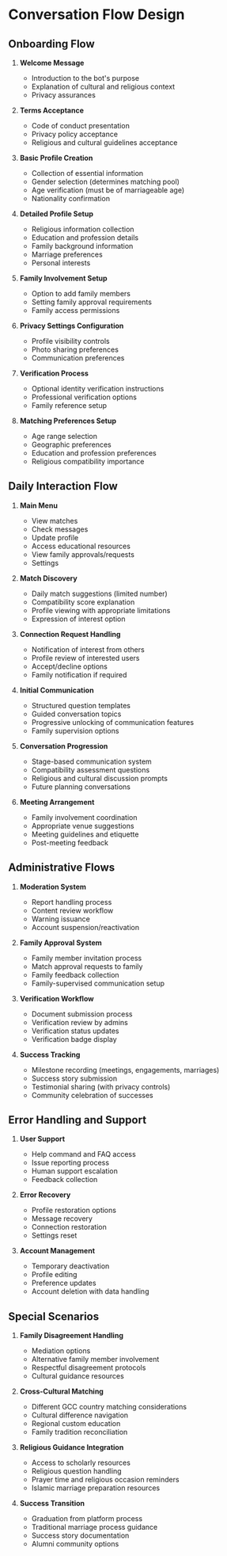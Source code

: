 # Conversation Flow Design

## Onboarding Flow

1. **Welcome Message**
   - Introduction to the bot's purpose
   - Explanation of cultural and religious context
   - Privacy assurances

2. **Terms Acceptance**
   - Code of conduct presentation
   - Privacy policy acceptance
   - Religious and cultural guidelines acceptance

3. **Basic Profile Creation**
   - Collection of essential information
   - Gender selection (determines matching pool)
   - Age verification (must be of marriageable age)
   - Nationality confirmation

4. **Detailed Profile Setup**
   - Religious information collection
   - Education and profession details
   - Family background information
   - Marriage preferences
   - Personal interests

5. **Family Involvement Setup**
   - Option to add family members
   - Setting family approval requirements
   - Family access permissions

6. **Privacy Settings Configuration**
   - Profile visibility controls
   - Photo sharing preferences
   - Communication preferences

7. **Verification Process**
   - Optional identity verification instructions
   - Professional verification options
   - Family reference setup

8. **Matching Preferences Setup**
   - Age range selection
   - Geographic preferences
   - Education and profession preferences
   - Religious compatibility importance

## Daily Interaction Flow

1. **Main Menu**
   - View matches
   - Check messages
   - Update profile
   - Access educational resources
   - View family approvals/requests
   - Settings

2. **Match Discovery**
   - Daily match suggestions (limited number)
   - Compatibility score explanation
   - Profile viewing with appropriate limitations
   - Expression of interest option

3. **Connection Request Handling**
   - Notification of interest from others
   - Profile review of interested users
   - Accept/decline options
   - Family notification if required

4. **Initial Communication**
   - Structured question templates
   - Guided conversation topics
   - Progressive unlocking of communication features
   - Family supervision options

5. **Conversation Progression**
   - Stage-based communication system
   - Compatibility assessment questions
   - Religious and cultural discussion prompts
   - Future planning conversations

6. **Meeting Arrangement**
   - Family involvement coordination
   - Appropriate venue suggestions
   - Meeting guidelines and etiquette
   - Post-meeting feedback

## Administrative Flows

1. **Moderation System**
   - Report handling process
   - Content review workflow
   - Warning issuance
   - Account suspension/reactivation

2. **Family Approval System**
   - Family member invitation process
   - Match approval requests to family
   - Family feedback collection
   - Family-supervised communication setup

3. **Verification Workflow**
   - Document submission process
   - Verification review by admins
   - Verification status updates
   - Verification badge display

4. **Success Tracking**
   - Milestone recording (meetings, engagements, marriages)
   - Success story submission
   - Testimonial sharing (with privacy controls)
   - Community celebration of successes

## Error Handling and Support

1. **User Support**
   - Help command and FAQ access
   - Issue reporting process
   - Human support escalation
   - Feedback collection

2. **Error Recovery**
   - Profile restoration options
   - Message recovery
   - Connection restoration
   - Settings reset

3. **Account Management**
   - Temporary deactivation
   - Profile editing
   - Preference updates
   - Account deletion with data handling

## Special Scenarios

1. **Family Disagreement Handling**
   - Mediation options
   - Alternative family member involvement
   - Respectful disagreement protocols
   - Cultural guidance resources

2. **Cross-Cultural Matching**
   - Different GCC country matching considerations
   - Cultural difference navigation
   - Regional custom education
   - Family tradition reconciliation

3. **Religious Guidance Integration**
   - Access to scholarly resources
   - Religious question handling
   - Prayer time and religious occasion reminders
   - Islamic marriage preparation resources

4. **Success Transition**
   - Graduation from platform process
   - Traditional marriage process guidance
   - Success story documentation
   - Alumni community options
